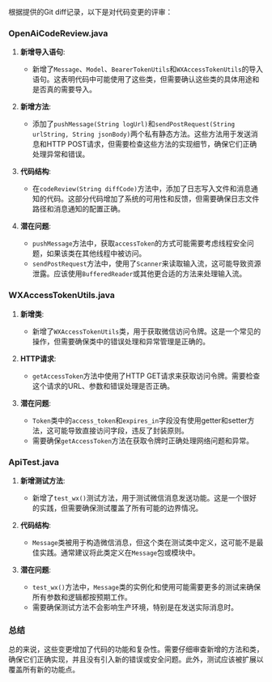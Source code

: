 根据提供的Git diff记录，以下是对代码变更的评审：

### OpenAiCodeReview.java

1. **新增导入语句**:
   - 新增了`Message`、`Model`、`BearerTokenUtils`和`WXAccessTokenUtils`的导入语句。这表明代码中可能使用了这些类，但需要确认这些类的具体用途和是否真的需要导入。

2. **新增方法**:
   - 添加了`pushMessage(String logUrl)`和`sendPostRequest(String urlString, String jsonBody)`两个私有静态方法。这些方法用于发送消息和HTTP POST请求，但需要检查这些方法的实现细节，确保它们正确处理异常和错误。

3. **代码结构**:
   - 在`codeReview(String diffCode)`方法中，添加了日志写入文件和消息通知的代码。这部分代码增加了系统的可用性和反馈，但需要确保日志文件路径和消息通知的配置正确。

4. **潜在问题**:
   - `pushMessage`方法中，获取`accessToken`的方式可能需要考虑线程安全问题，如果该类在其他线程中被访问。
   - `sendPostRequest`方法中，使用了`Scanner`来读取输入流，这可能导致资源泄露。应该使用`BufferedReader`或其他更合适的方法来处理输入流。

### WXAccessTokenUtils.java

1. **新增类**:
   - 新增了`WXAccessTokenUtils`类，用于获取微信访问令牌。这是一个常见的操作，但需要确保类中的错误处理和异常管理是正确的。

2. **HTTP请求**:
   - `getAccessToken`方法中使用了HTTP GET请求来获取访问令牌。需要检查这个请求的URL、参数和错误处理是否正确。

3. **潜在问题**:
   - `Token`类中的`access_token`和`expires_in`字段没有使用getter和setter方法，这可能导致直接访问字段，违反了封装原则。
   - 需要确保`getAccessToken`方法在获取令牌时正确处理网络问题和异常。

### ApiTest.java

1. **新增测试方法**:
   - 新增了`test_wx()`测试方法，用于测试微信消息发送功能。这是一个很好的实践，但需要确保测试覆盖了所有可能的边界情况。

2. **代码结构**:
   - `Message`类被用于构造微信消息，但这个类在测试类中定义，这可能不是最佳实践。通常建议将此类定义在`Message`包或模块中。

3. **潜在问题**:
   - `test_wx()`方法中，`Message`类的实例化和使用可能需要更多的测试来确保所有参数和逻辑都按预期工作。
   - 需要确保测试方法不会影响生产环境，特别是在发送实际消息时。

### 总结

总的来说，这些变更增加了代码的功能和复杂性。需要仔细审查新增的方法和类，确保它们正确实现，并且没有引入新的错误或安全问题。此外，测试应该被扩展以覆盖所有新的功能点。
